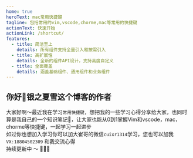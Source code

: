 ```yaml
---
home: true
heroText: mac常用快捷键   
tagline: 包括常用的vim,vscode,chorme,mac等常用的快捷键 
actionText: 快速开始
actionLink: /shortcut/
features:
  - title: 简洁至上
    details: 所有组件支持全量引入和按需引入
  - title: 高扩展性
    details: 全新的组件API设计，支持高度自定义
  - title: 全面覆盖
    details: 涵盖基础组件、通用组件和业务组件
---
```



## 你好👋银之夏雪这个博客的作者

大家好啊～最近我在学习`常用快捷键`，想把我的一些学习心得分享给大家，也同时算是我自己的一个知识笔记📒，让大家也能从0到1掌握Vim和vscode，mac，chorme等快捷键，一起学习一起进步
<br>
如过你也想加入学习你可以加大崔哥的微信`cuixr1314`学习，您也可以加我`VX:18804502309` 和我交流心得
<br>
持续更新中 ～ 🚀🚀🚀